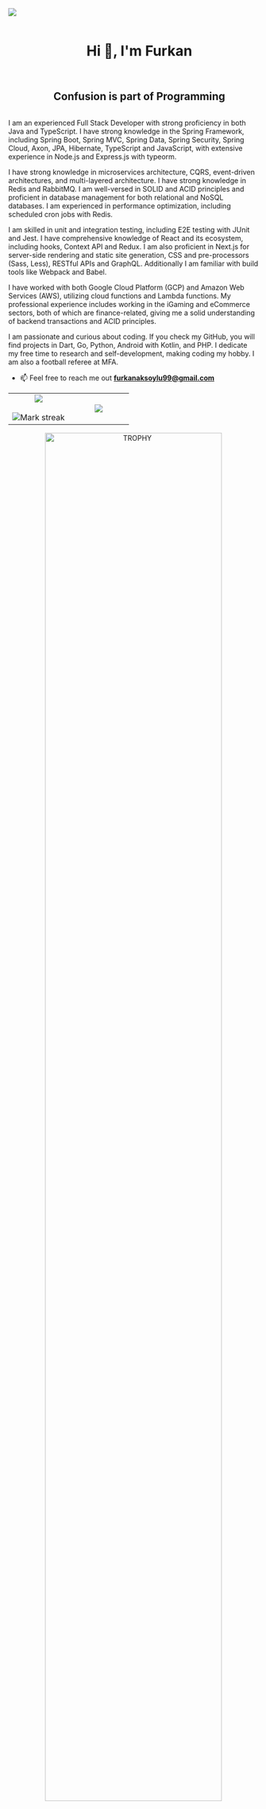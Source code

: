 
  
<!--horizontal divider(gradiant)-->
<img src="https://user-images.githubusercontent.com/73097560/115834477-dbab4500-a447-11eb-908a-139a6edaec5c.gif">

<!--h1 without bottom border-->
<div id="user-content-toc">
  <ul align="center">
    <summary><h1 style="display: inline-block">Hi 👋, I'm Furkan</h1></summary>
  </ul>
</div>


<!--h2 without bottom border-->
<div id="user-content-toc">
  <ul align="center">
    <summary><h2 style="display: inline-block">Confusion is part of Programming</h2></summary>
  </ul>
</div>


<!--Intro start-->
I am an experienced Full Stack Developer with strong proficiency in both Java and TypeScript. I have strong knowledge in the Spring Framework, including Spring Boot, Spring MVC, Spring Data, Spring Security, Spring Cloud, Axon, JPA, Hibernate, TypeScript and JavaScript, with extensive experience in Node.js and Express.js with typeorm.

I have strong knowledge in microservices architecture, CQRS, event-driven architectures, and multi-layered architecture. I have strong knowledge in Redis and RabbitMQ. I am well-versed in SOLID and ACID principles and proficient in database management for both relational and NoSQL databases. I am experienced in performance optimization, including scheduled cron jobs with Redis.

I am skilled in unit and integration testing, including E2E testing with JUnit and Jest. I have comprehensive knowledge of React and its ecosystem, including hooks, Context API and Redux. I am also proficient in Next.js for server-side rendering and static site generation, CSS and pre-processors (Sass, Less), RESTful APIs and GraphQL. Additionally I am familiar with build tools like Webpack and Babel.

I have worked with both Google Cloud Platform (GCP) and Amazon Web Services (AWS), utilizing cloud functions and Lambda functions. My professional experience includes working in the iGaming and eCommerce sectors, both of which are finance-related, giving me a solid understanding of backend transactions and ACID principles.

I am passionate and curious about coding. If you check my GitHub, you will find projects in Dart, Go, Python, Android with Kotlin, and PHP. I dedicate my free time to research and self-development, making coding my hobby. I am also a football referee at MFA.

- 📫 Feel free to reach me out **furkanaksoylu99@gmail.com**
<!--Intro end-->



<!--- stats & Trophy (start) -->
<p align="center">
  <!--- stats (start) -->
<table align="center">
<tr border="none">
<td width="50%" align="center">
  
  <img  align="center"  src="https://github-readme-stats.vercel.app/api?username=furkanansn&theme=dark&show_icons=true&count_private=true" />
  <br></br>
  <img  title="🔥 Get streak stats for your profile at git.io/streak-stats" alt="Mark streak" src="https://github-readme-streak-stats.herokuapp.com/?user=furkanansn&theme=dark&hide_border=false" /> 
</td>

<td width="50%" align="center">

  <img  align="center"  src="https://github-readme-stats.anuraghazra1.vercel.app/api/top-langs/?username=furkanansn&theme=dark&hide_border=false&no-bg=true&no-frame=true&langs_count=10"/>
  
  </td>
</tr>
</table>
<!--- stats (end) -->

<!--- trophy (start) -->
<div align=center>
  <a href="https://github.com/ryo-ma/github-profile-trophy" title="Go to Source">
      <img align="center" width=84% src="https://github-profile-trophy.vercel.app/?username=furkanansn&theme=radical&row=1&column=7&margin-h=15&margin-w=5&no-bg=true" alt="TROPHY" />
    </a>
</div>
<!--- trophy (start) -->


</p>        
<!--- stats (end) -->


<!--h1 without bottom border-->
<div id="user-content-toc">
  <ul align="center">
    <summary><h2 style="display: inline-block">Technologies That I Know👨🏻‍💻</h2></summary>
  </ul>
</div>
<!--tech stack icons-->
<p align="center">
  <a href="https://skillicons.dev">
    <img src="https://skillicons.dev/icons?i=github,git,bootstrap,css,scss,html,java,js,linux,md,materialui,mongodb,mysql,postgresql,sqlite,gcp,aws,docker,firebase,nextjs,nodejs,postman,py,react,redux,ts,spring,flutter,dart&perline=14" />
  </a>
</p>


<!-- Connect with me -->
<!--h2 without bottom border-->
<div id="user-content-toc">
  <ul align="center">
    <summary><h2 style="display: inline-block">Connect With Me🤝</h2></summary>
  </ul>
</div>

<!--icons and links-->
<p align="center">
<a href="https://www.linkedin.com/in/furkan-aksoylu-9948a91a7/" target="blank"><img align="center" src="https://user-images.githubusercontent.com/88904952/234979284-68c11d7f-1acc-4f0c-ac78-044e1037d7b0.png" alt="linkedin" height="50" width="50" /></a>

</p>


<!--horizontal divider(gradiant)-->
<img src="https://user-images.githubusercontent.com/73097560/115834477-dbab4500-a447-11eb-908a-139a6edaec5c.gif">
